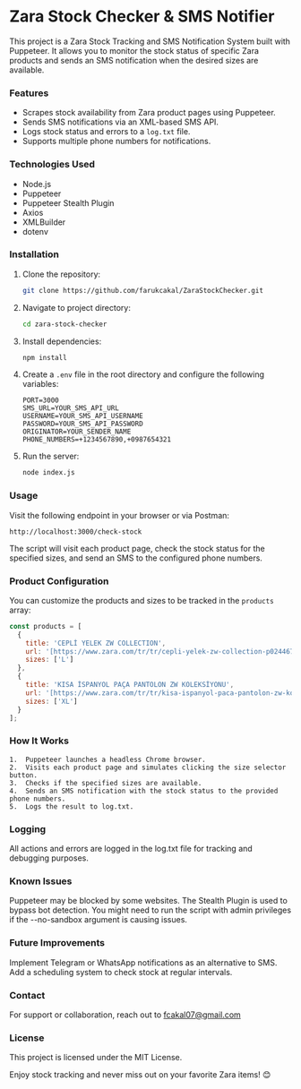 
# Zara Stock Checker & SMS Notifier

This project is a Zara Stock Tracking and SMS Notification System built with Puppeteer. It allows you to monitor the stock status of specific Zara products and sends an SMS notification when the desired sizes are available.

### Features

* Scrapes stock availability from Zara product pages using Puppeteer.
* Sends SMS notifications via an XML-based SMS API.
* Logs stock status and errors to a `log.txt` file.
* Supports multiple phone numbers for notifications.

### Technologies Used

* Node.js
* Puppeteer
* Puppeteer Stealth Plugin
* Axios
* XMLBuilder
* dotenv

### Installation

1.  Clone the repository:

    ```bash
    git clone https://github.com/farukcakal/ZaraStockChecker.git
    ```

2.  Navigate to project directory:

    ```bash
    cd zara-stock-checker
    ```

3.  Install dependencies:

    ```bash
    npm install
    ```

4.  Create a `.env` file in the root directory and configure the following variables:

    ```
    PORT=3000
    SMS_URL=YOUR_SMS_API_URL
    USERNAME=YOUR_SMS_API_USERNAME
    PASSWORD=YOUR_SMS_API_PASSWORD
    ORIGINATOR=YOUR_SENDER_NAME
    PHONE_NUMBERS=+1234567890,+0987654321
    ```

5.  Run the server:

    ```bash
    node index.js
    ```

### Usage

Visit the following endpoint in your browser or via Postman:

`http://localhost:3000/check-stock`

The script will visit each product page, check the stock status for the specified sizes, and send an SMS to the configured phone numbers.

### Product Configuration

You can customize the products and sizes to be tracked in the `products` array:

```javascript
const products = [
  {
    title: 'CEPLİ YELEK ZW COLLECTION',
    url: '[https://www.zara.com/tr/tr/cepli-yelek-zw-collection-p02446797.html](https://www.zara.com/tr/tr/cepli-yelek-zw-collection-p02446797.html)',
    sizes: ['L']
  },
  {
    title: 'KISA İSPANYOL PAÇA PANTOLON ZW KOLEKSİYONU',
    url: '[https://www.zara.com/tr/tr/kisa-ispanyol-paca-pantolon-zw-koleksiyonu-p02514797.html](https://www.zara.com/tr/tr/kisa-ispanyol-paca-pantolon-zw-koleksiyonu-p02514797.html)',
    sizes: ['XL']
  }
];
```

### How It Works
	1.	Puppeteer launches a headless Chrome browser.
	2.	Visits each product page and simulates clicking the size selector button.
	3.	Checks if the specified sizes are available.
	4.	Sends an SMS notification with the stock status to the provided phone numbers.
	5.	Logs the result to log.txt.

### Logging
All actions and errors are logged in the log.txt file for tracking and debugging purposes.

### Known Issues
Puppeteer may be blocked by some websites. The Stealth Plugin is used to bypass bot detection.
You might need to run the script with admin privileges if the --no-sandbox argument is causing issues.

### Future Improvements
Implement Telegram or WhatsApp notifications as an alternative to SMS.
Add a scheduling system to check stock at regular intervals.

### Contact
For support or collaboration, reach out to fcakal07@gmail.com

### License
This project is licensed under the MIT License.


Enjoy stock tracking and never miss out on your favorite Zara items! 😊
